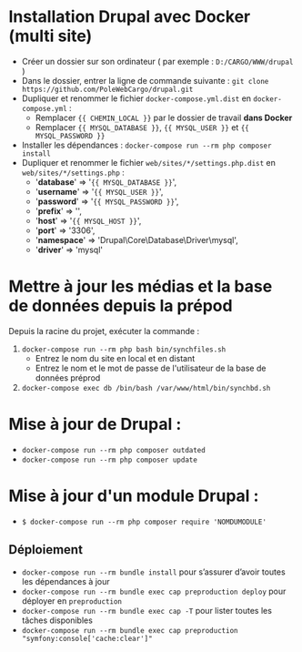 
# Installation Drupal avec Docker (multi site)  
* Créer un dossier sur son ordinateur ( par exemple : `D:/CARGO/WWW/drupal` )  
* Dans le dossier, entrer la ligne de commande suivante : `git clone https://github.com/PoleWebCargo/drupal.git`  
* Dupliquer et renommer le fichier `docker-compose.yml.dist` en `docker-compose.yml` :
   * Remplacer `{{ CHEMIN_LOCAL }}` par le dossier de travail **dans Docker**
   * Remplacer `{{ MYSQL_DATABASE }}`, `{{ MYSQL_USER }}` et `{{ MYSQL_PASSWORD }}`
* Installer les dépendances : `docker-compose run --rm php composer install`
* Dupliquer et renommer le fichier `web/sites/*/settings.php.dist` en `web/sites/*/settings.php` :
	* '**database**' => '`{{ MYSQL_DATABASE }}`',  
	* '**username**' => '`{{ MYSQL_USER }}`',  
	* '**password**' => '`{{ MYSQL_PASSWORD }}`',  
	* '**prefix**' => '',  
	* '**host**' => '`{{ MYSQL_HOST }}`',  
	* '**port**' => '3306',  
	* '**namespace**' => 'Drupal\\Core\\Database\\Driver\\mysql',  
	* '**driver**' => 'mysql'

# Mettre à jour les médias et la base de données depuis la prépod
Depuis la racine du projet, exécuter la commande :
1. `docker-compose run --rm php bash bin/synchfiles.sh`
    * Entrez le nom du site en local et en distant
    * Entrez le nom et le mot de passe de l'utilisateur de la base de données préprod
2. `docker-compose exec db /bin/bash /var/www/html/bin/synchbd.sh`
	
# Mise à jour de Drupal : 
* `docker-compose run --rm php composer outdated`
* `docker-compose run --rm php composer update`

# Mise à jour d'un module Drupal :
* `$ docker-compose run --rm php composer require 'NOMDUMODULE'`

## Déploiement

* `docker-compose run --rm bundle install` pour s’assurer d’avoir toutes les dépendances à jour
* `docker-compose run --rm bundle exec cap preproduction deploy` pour déployer en `preproduction`
* `docker-compose run --rm bundle exec cap -T` pour lister toutes les tâches disponibles
* `docker-compose run --rm bundle exec cap preproduction "symfony:console['cache:clear']"`
